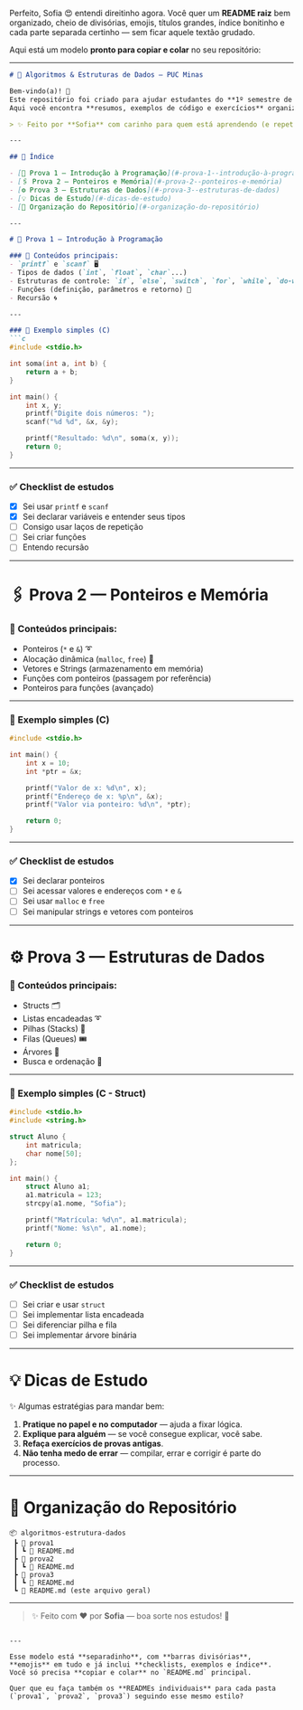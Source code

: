 Perfeito, Sofia 😍 entendi direitinho agora. Você quer um **README raiz** bem organizado, cheio de divisórias, emojis, títulos grandes, índice bonitinho e cada parte separada certinho — sem ficar aquele textão grudado.

Aqui está um modelo **pronto para copiar e colar** no seu repositório:

---

````markdown
# 📘 Algoritmos & Estruturas de Dados — PUC Minas

Bem-vindo(a)! 🚀  
Este repositório foi criado para ajudar estudantes do **1º semestre de Ciência da Computação - PUC Minas** 📚.  
Aqui você encontra **resumos, exemplos de código e exercícios** organizados por provas (1️⃣, 2️⃣ e 3️⃣).

> ✨ Feito por **Sofia** com carinho para quem está aprendendo (e repetindo 😅) a matéria.

---

## 📑 Índice

- [📘 Prova 1 — Introdução à Programação](#-prova-1--introdução-à-programação)
- [🖇️ Prova 2 — Ponteiros e Memória](#️-prova-2--ponteiros-e-memória)
- [⚙️ Prova 3 — Estruturas de Dados](#️-prova-3--estruturas-de-dados)
- [💡 Dicas de Estudo](#-dicas-de-estudo)
- [📂 Organização do Repositório](#-organização-do-repositório)

---

# 📘 Prova 1 — Introdução à Programação

### 📍 Conteúdos principais:
- `printf` e `scanf` 🖥️  
- Tipos de dados (`int`, `float`, `char`...)  
- Estruturas de controle: `if`, `else`, `switch`, `for`, `while`, `do-while` 🔁  
- Funções (definição, parâmetros e retorno) 🔧  
- Recursão 🌀  

---

### 🚀 Exemplo simples (C)
```c
#include <stdio.h>

int soma(int a, int b) {
    return a + b;
}

int main() {
    int x, y;
    printf("Digite dois números: ");
    scanf("%d %d", &x, &y);

    printf("Resultado: %d\n", soma(x, y));
    return 0;
}
````

---

### ✅ Checklist de estudos

* [x] Sei usar `printf` e `scanf`
* [x] Sei declarar variáveis e entender seus tipos
* [ ] Consigo usar laços de repetição
* [ ] Sei criar funções
* [ ] Entendo recursão

---

# 🖇️ Prova 2 — Ponteiros e Memória

### 📍 Conteúdos principais:

* Ponteiros (`*` e `&`) ➰
* Alocação dinâmica (`malloc`, `free`) 🧩
* Vetores e Strings (armazenamento em memória)
* Funções com ponteiros (passagem por referência)
* Ponteiros para funções (avançado)

---

### 🚀 Exemplo simples (C)

```c
#include <stdio.h>

int main() {
    int x = 10;
    int *ptr = &x;

    printf("Valor de x: %d\n", x);
    printf("Endereço de x: %p\n", &x);
    printf("Valor via ponteiro: %d\n", *ptr);

    return 0;
}
```

---

### ✅ Checklist de estudos

* [x] Sei declarar ponteiros
* [ ] Sei acessar valores e endereços com `*` e `&`
* [ ] Sei usar `malloc` e `free`
* [ ] Sei manipular strings e vetores com ponteiros

---

# ⚙️ Prova 3 — Estruturas de Dados

### 📍 Conteúdos principais:

* Structs 🗂️
* Listas encadeadas ➰
* Pilhas (Stacks) 🥞
* Filas (Queues) 🎟️
* Árvores 🌳
* Busca e ordenação 🔎

---

### 🚀 Exemplo simples (C - Struct)

```c
#include <stdio.h>
#include <string.h>

struct Aluno {
    int matricula;
    char nome[50];
};

int main() {
    struct Aluno a1;
    a1.matricula = 123;
    strcpy(a1.nome, "Sofia");

    printf("Matrícula: %d\n", a1.matricula);
    printf("Nome: %s\n", a1.nome);

    return 0;
}
```

---

### ✅ Checklist de estudos

* [ ] Sei criar e usar `struct`
* [ ] Sei implementar lista encadeada
* [ ] Sei diferenciar pilha e fila
* [ ] Sei implementar árvore binária

---

# 💡 Dicas de Estudo

✨ Algumas estratégias para mandar bem:

1. **Pratique no papel e no computador** — ajuda a fixar lógica.
2. **Explique para alguém** — se você consegue explicar, você sabe.
3. **Refaça exercícios de provas antigas**.
4. **Não tenha medo de errar** — compilar, errar e corrigir é parte do processo.

---

# 📂 Organização do Repositório

```
📦 algoritmos-estrutura-dados
 ┣ 📁 prova1
 ┃ ┗ 📄 README.md
 ┣ 📁 prova2
 ┃ ┗ 📄 README.md
 ┣ 📁 prova3
 ┃ ┗ 📄 README.md
 ┗ 📄 README.md (este arquivo geral)
```

---

> ✨ Feito com ❤️ por **Sofia** — boa sorte nos estudos! 🚀

```

---

Esse modelo está **separadinho**, com **barras divisórias**, **emojis** em tudo e já inclui **checklists, exemplos e índice**.  
Você só precisa **copiar e colar** no `README.md` principal.  

Quer que eu faça também os **READMEs individuais** para cada pasta (`prova1`, `prova2`, `prova3`) seguindo esse mesmo estilo?
```
